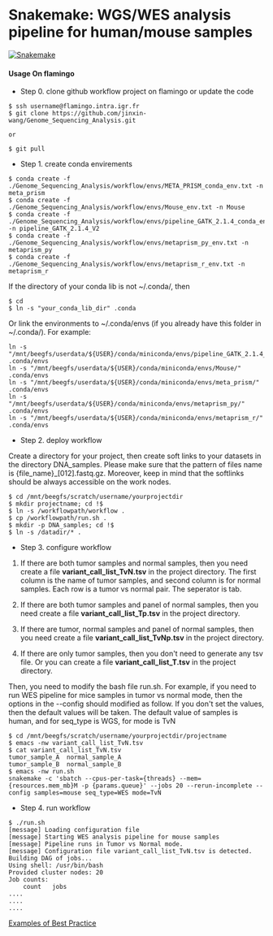 # Snakemake:  WGS/WES analysis pipeline for human/mouse samples

[![Snakemake](https://img.shields.io/badge/snakemake-=5.23.0-brightgreen.svg)](https://snakemake.github.io)

#### Usage On flamingo

- Step 0. clone github workflow project on flamingo or update the code
```
$ ssh username@flamingo.intra.igr.fr
$ git clone https://github.com/jinxin-wang/Genome_Sequencing_Analysis.git

or

$ git pull
```
- Step 1. create conda envirements 
```
$ conda create -f ./Genome_Sequencing_Analysis/workflow/envs/META_PRISM_conda_env.txt -n meta_prism
$ conda create -f ./Genome_Sequencing_Analysis/workflow/envs/Mouse_env.txt -n Mouse
$ conda create -f ./Genome_Sequencing_Analysis/workflow/envs/pipeline_GATK_2.1.4_conda_env.txt -n pipeline_GATK_2.1.4_V2
$ conda create -f ./Genome_Sequencing_Analysis/workflow/envs/metaprism_py_env.txt -n metaprism_py
$ conda create -f ./Genome_Sequencing_Analysis/workflow/envs/metaprism_r_env.txt -n metaprism_r
```

If the directory of your conda lib is not ~/.conda/, then 
```
$ cd
$ ln -s "your_conda_lib_dir" .conda
```
Or link the environments to ~/.conda/envs (if you already have this folder in ~/.conda/). For example:
```
ln -s "/mnt/beegfs/userdata/${USER}/conda/miniconda/envs/pipeline_GATK_2.1.4_V2/" .conda/envs
ln -s "/mnt/beegfs/userdata/${USER}/conda/miniconda/envs/Mouse/" .conda/envs
ln -s "/mnt/beegfs/userdata/${USER}/conda/miniconda/envs/meta_prism/" .conda/envs
ln -s "/mnt/beegfs/userdata/${USER}/conda/miniconda/envs/metaprism_py/" .conda/envs
ln -s "/mnt/beegfs/userdata/${USER}/conda/miniconda/envs/metaprism_r/" .conda/envs
```

- Step 2. deploy workflow

Create a directory for your project, then create soft links to your datasets in the directory DNA_samples. Please make sure 
that the pattern of files name is {file_name}_[012].fastq.gz. Moreover, keep in mind that the softlinks should be always accessible on the work nodes.

```
$ cd /mnt/beegfs/scratch/username/yourprojectdir
$ mkdir projectname; cd !$
$ ln -s /workflowpath/workflow .
$ cp /workflowpath/run.sh .
$ mkdir -p DNA_samples; cd !$
$ ln -s /datadir/* .
```
- Step 3. configure workflow

1. If there are both tumor samples and normal samples, then you need create a file **variant_call_list_TvN.tsv** in the project directory. The first column is the name of tumor samples, and second column is for normal samples. Each row is a tumor vs normal pair. The seperator is tab. 

2. If there are both tumor samples and panel of normal samples, then you need create a file **variant_call_list_Tp.tsv** in the project directory.

3. If there are tumor, normal samples and panel of normal samples, then you need create a file **variant_call_list_TvNp.tsv** in the project directory. 

4. If there are only tumor samples, then you don't need to generate any tsv file. Or you can create a file **variant_call_list_T.tsv** in the project directory.

Then, you need to modify the bash file run.sh. For example, if you need to run WES pipeline for mice samples in tumor vs normal mode, then the options in the --config should modified as follow. If you don't set the values, then the default values will be taken. The default value of samples is human, and for seq_type is WGS, for mode is TvN 

```
$ cd /mnt/beegfs/scratch/username/yourprojectdir/projectname
$ emacs -nw variant_call_list_TvN.tsv
$ cat variant_call_list_TvN.tsv
tumor_sample_A  normal_sample_A
tumor_sample_B  normal_sample_B
$ emacs -nw run.sh
snakemake -c 'sbatch --cpus-per-task={threads} --mem={resources.mem_mb}M -p {params.queue}' --jobs 20 --rerun-incomplete --config samples=mouse seq_type=WES mode=TvN
```
- Step 4. run workflow
```
$ ./run.sh
[message] Loading configuration file
[message] Starting WES analysis pipeline for mouse samples
[message] Pipeline runs in Tumor vs Normal mode.
[message] Configuration file variant_call_list_TvN.tsv is detected.
Building DAG of jobs...
Using shell: /usr/bin/bash
Provided cluster nodes: 20
Job counts:
	count	jobs
....
....
....
```

[Examples of Best Practice](https://snakemake.github.io/snakemake-workflow-catalog/)
